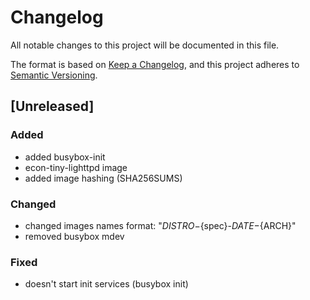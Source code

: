 # Changelog
All notable changes to this project will be documented in this file.

The format is based on [Keep a Changelog](https://keepachangelog.com/en/1.0.0/),
and this project adheres to [Semantic Versioning](https://semver.org/spec/v2.0.0.html).

## [Unreleased]

### Added

* added busybox-init
* econ-tiny-lighttpd image
* added image hashing (SHA256SUMS)

### Changed

* changed images names format: "${DISTRO}-${spec}-${DATE}-${ARCH}"
* removed busybox mdev

### Fixed

* doesn't start init services (busybox init)

